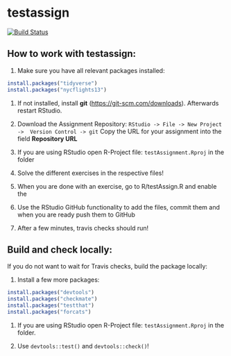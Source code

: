 # testassign
[![Build Status](https://travis-ci.com/pfistfl/testassign.svg?token=7tDtmgYeNFqNvWqL5zWb&branch=master)](https://travis-ci.com/pfistfl/testassign)

## How to work with testassign:
1. Make sure you have all relevant packages installed: 
```r 
install.packages("tidyverse")
install.packages("nycflights13")
```

1. If not installed, install **git** (https://git-scm.com/downloads). Afterwards restart RStudio.

1. Download the Assignment Repository:
  `RStudio -> File -> New Project ->  Version Control -> git`
  Copy the URL for your assignment into the field **Repository URL**
 
1. If you are using RStudio open R-Project file: `testAssignment.Rproj` in the folder

1. Solve the different exercises in the respective files!

1. When you are done with an exercise, go to R/testAssign.R and enable the 

1. Use the RStudio GitHub functionality to add the files, commit them and when you are ready push them to GitHub

1. After a few minutes, travis checks should run!



## Build and check locally:

If you do not want to wait for Travis checks, build the package locally:

1. Install a few more packages:
```r 
install.packages("devtools")
install.packages("checkmate")
install.packages("testthat")
install.packages("forcats")
```
1. If you are using RStudio open R-Project file: `testAssignment.Rproj` in the folder.

1. Use `devtools::test()` and `devtools::check()`!

